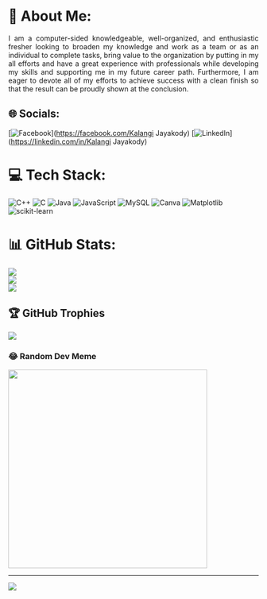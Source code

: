 # 💫 About Me:
<p align="justify" >I am a computer-sided knowledgeable, well-organized, and enthusiastic fresher looking to broaden my knowledge and work as a team or as an individual to complete tasks, bring value to the organization by putting in my all efforts and have a great experience with professionals while developing my skills and supporting me in my future career path. Furthermore, I am eager to devote all of my efforts to achieve success with a clean finish so that the result can be proudly shown at the conclusion. </p>


## 🌐 Socials:
[![Facebook](https://img.shields.io/badge/Facebook-%231877F2.svg?logo=Facebook&logoColor=white)](https://facebook.com/Kalangi Jayakody) [![LinkedIn](https://img.shields.io/badge/LinkedIn-%230077B5.svg?logo=linkedin&logoColor=white)](https://linkedin.com/in/Kalangi Jayakody) 

# 💻 Tech Stack:
![C++](https://img.shields.io/badge/c++-%2300599C.svg?style=flat&logo=c%2B%2B&logoColor=white) ![C](https://img.shields.io/badge/c-%2300599C.svg?style=flat&logo=c&logoColor=white) ![Java](https://img.shields.io/badge/java-%23ED8B00.svg?style=flat&logo=openjdk&logoColor=white) ![JavaScript](https://img.shields.io/badge/javascript-%23323330.svg?style=flat&logo=javascript&logoColor=%23F7DF1E) ![MySQL](https://img.shields.io/badge/mysql-%2300000f.svg?style=flat&logo=mysql&logoColor=white) ![Canva](https://img.shields.io/badge/Canva-%2300C4CC.svg?style=flat&logo=Canva&logoColor=white) ![Matplotlib](https://img.shields.io/badge/Matplotlib-%23ffffff.svg?style=flat&logo=Matplotlib&logoColor=black) ![scikit-learn](https://img.shields.io/badge/scikit--learn-%23F7931E.svg?style=flat&logo=scikit-learn&logoColor=white)
# 📊 GitHub Stats:
![](https://github-readme-stats.vercel.app/api?username=KalangiJayakody&theme=dracula&hide_border=false&include_all_commits=true&count_private=true)<br/>
![](https://github-readme-streak-stats.herokuapp.com/?user=KalangiJayakody&theme=dracula&hide_border=false)<br/>
![](https://github-readme-stats.vercel.app/api/top-langs/?username=KalangiJayakody&theme=dracula&hide_border=false&include_all_commits=true&count_private=true&layout=compact)

## 🏆 GitHub Trophies
![](https://github-profile-trophy.vercel.app/?username=KalangiJayakody&theme=juicyfresh&no-frame=false&no-bg=true&margin-w=4)

### 😂 Random Dev Meme
<img src='https://randommeme-five.vercel.app/' style="height: 400px;"/>

---
[![](https://visitcount.itsvg.in/api?id=KalangiJayakody&icon=0&color=0)](https://visitcount.itsvg.in)

<!-- Proudly created with GPRM ( https://gprm.itsvg.in ) -->

